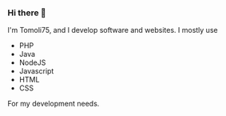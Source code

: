 ### Hi there 👋

I'm Tomoli75, and I develop software and websites.
I mostly use
- PHP
- Java
- NodeJS
- Javascript
- HTML
- CSS
<!-- force end list -->
For my development needs.
